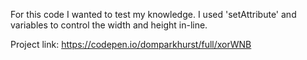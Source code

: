 For this code I wanted to test my knowledge. I used 'setAttribute' and variables to control the width and height in-line.

Project link: https://codepen.io/domparkhurst/full/xorWNB
